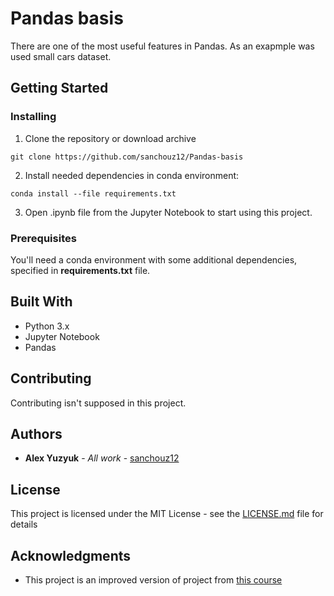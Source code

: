 # Pandas basis

There are one of the most useful features in Pandas. As an exapmple was used small cars dataset.

## Getting Started

### Installing

1. Clone the repository or download archive 
```
git clone https://github.com/sanchouz12/Pandas-basis
```
2. Install needed dependencies in conda environment:
```
conda install --file requirements.txt
```
3. Open .ipynb file from the Jupyter Notebook to start using this project.

### Prerequisites

You'll need a conda environment with some additional dependencies, specified in **requirements.txt** file.

## Built With

* Python 3.x
* Jupyter Notebook
* Pandas

## Contributing

Contributing isn't supposed in this project.

## Authors

* **Alex Yuzyuk** - *All work* - [sanchouz12](https://github.com/sanchouz12)

## License

This project is licensed under the MIT License - see the [LICENSE.md](LICENSE.md) file for details

## Acknowledgments

* This project is an improved version of project from [this course](https://github.com/mrdbourke/zero-to-mastery-ml/blob/master/section-2-data-science-and-ml-tools/introduction-to-pandas.ipynb)
